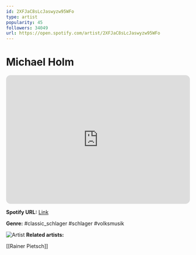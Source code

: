 ```yaml
---
id: 2XFJaC8sLcJaswyzw95WFo
type: artist
popularity: 45
followers: 34049
url: https://open.spotify.com/artist/2XFJaC8sLcJaswyzw95WFo
---
```

# Michael Holm

<iframe style="border-radius:12px" src="https://open.spotify.com/embed/artist/2XFJaC8sLcJaswyzw95WFo" width="100%" height="352" frameBorder="0" allowfullscreen="" allow="autoplay; clipboard-write; encrypted-media; fullscreen; picture-in-picture" loading="lazy"></iframe>

**Spotify URL:** [Link](https://open.spotify.com/artist/2XFJaC8sLcJaswyzw95WFo)

**Genre:**  #classic_schlager #schlager #volksmusik

![Artist](https://i.scdn.co/image/c8c96e2964b67a13e971131934096192253008ec)
**Related artists:**

[[Rainer Pietsch]]
